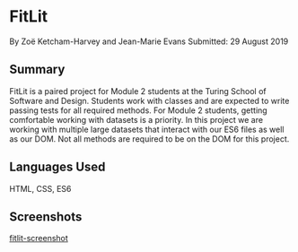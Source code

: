 # FitLit

By Zoë Ketcham-Harvey and Jean-Marie Evans
Submitted: 29 August 2019


## Summary

FitLit is a paired project for Module 2 students at the Turing School of Software and Design. Students work with classes and are expected to write passing tests for all required methods. For Module 2 students, getting comfortable working with datasets is a priority. In this project we are working with multiple large datasets that interact with our ES6 files as well as our DOM. Not all methods are required to be on the DOM for this project.

## Languages Used

HTML, CSS, ES6


## Screenshots

[fitlit-screenshot](chrome-extension://fdpohaocaechififmbbbbbknoalclacl/capture.html?id=20&url=file%3A%2F%2F%2FUsers%2Fzoeketchamharvey%2FTuring%2FProjects%2Fmod-2%2Ffitlit-starter-kit%2Fsrc%2Findex.html)

